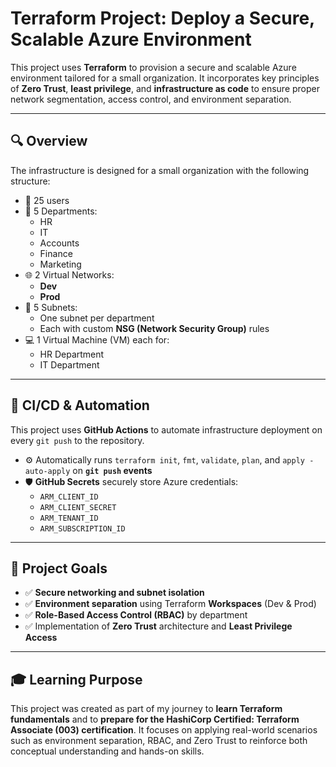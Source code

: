 # Terraform Project: Deploy a Secure, Scalable Azure Environment

This project uses **Terraform** to provision a secure and scalable Azure environment tailored for a small organization. It incorporates key principles of **Zero Trust**, **least privilege**, and **infrastructure as code** to ensure proper network segmentation, access control, and environment separation.

---

## 🔍 Overview

The infrastructure is designed for a small organization with the following structure:

- 👥 25 users
- 🏢 5 Departments:
  - HR
  - IT
  - Accounts
  - Finance
  - Marketing
- 🌐 2 Virtual Networks:
  - **Dev**
  - **Prod**
- 📶 5 Subnets:
  - One subnet per department
  - Each with custom **NSG (Network Security Group)** rules
- 💻 1 Virtual Machine (VM) each for:
  - HR Department
  - IT Department

---
## 🚀 CI/CD & Automation

This project uses **GitHub Actions** to automate infrastructure deployment on every `git push` to the repository.

- ⚙️ Automatically runs `terraform init`, `fmt`, `validate`, `plan`, and `apply -auto-apply` on **`git push` events**
- 🛡️ **GitHub Secrets** securely store Azure credentials:
  - `ARM_CLIENT_ID`
  - `ARM_CLIENT_SECRET`
  - `ARM_TENANT_ID`
  - `ARM_SUBSCRIPTION_ID`

---

## 🎯 Project Goals

- ✅ **Secure networking and subnet isolation**
- ✅ **Environment separation** using Terraform **Workspaces** (Dev & Prod)
- ✅ **Role-Based Access Control (RBAC)** by department
- ✅ Implementation of **Zero Trust** architecture and **Least Privilege Access**

---

## 🎓 Learning Purpose

This project was created as part of my journey to **learn Terraform fundamentals** and to **prepare for the HashiCorp Certified: Terraform Associate (003) certification**. It focuses on applying real-world scenarios such as environment separation, RBAC, and Zero Trust to reinforce both conceptual understanding and hands-on skills.

